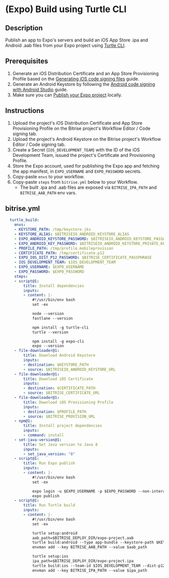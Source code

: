 # (Expo) Build using Turtle CLI

## Description

Publish an app to Expo's servers and build an iOS App Store .ipa and Android .aab files from your Expo project using [Turtle CLI](https://docs.expo.dev/classic/turtle-cli/).

## Prerequisites

1. Generate an iOS Distribution Certificate and an App Store Provisioning Profile based on the [Generating iOS code signing files](https://devcenter.bitrise.io/en/code-signing/ios-code-signing/generating-ios-code-signing-files.html) guide.
2. Generate an Android Keystore by following the [Android code signing with Android Studio](https://devcenter.bitrise.io/en/code-signing/android-code-signing/android-code-signing-with-android-studio.html) guide.
3. Make sure you can [Publish your Expo project](https://docs.expo.dev/classic/turtle-cli/#publish-your-project) locally.

## Instructions

1. Upload the project's iOS Distribution Certificate and App Store Provisioning Profile on the Bitrise project's Workflow Editor / Code signing tab.
2. Upload the project's Android Keystore on the Bitrise project's Workflow Editor / Code signing tab.
3. Create a Secret (`IOS_DEVELOPMENT_TEAM`) with the ID of the iOS Development Team, issued the project's Certificate and Provisioning Profile.
4. Store the Expo account, used for publishing the Expo app and fetching the app manifest, in `EXPO_USERNAME` and `EXPO_PASSWORD` secrets.
5. Copy-paste `envs` to your workflow.
6. Copy-paste `steps` from `bitrise.yml` below to your Workflow.
    - The built .ipa and .aab files are exposed via `BITRISE_IPA_PATH` and `BITRISE_AAB_PATH` env vars.

## bitrise.yml

```yaml
  turtle_build:
    envs:
    - KEYSTORE_PATH: /tmp/keystore.jks
    - KEYSTORE_ALIAS: $BITRISEIO_ANDROID_KEYSTORE_ALIAS
    - EXPO_ANDROID_KEYSTORE_PASSWORD: $BITRISEIO_ANDROID_KEYSTORE_PASSWORD
    - EXPO_ANDROID_KEY_PASSWORD: $BITRISEIO_ANDROID_KEYSTORE_PRIVATE_KEY_PASSWORD
    - PROFILE_PATH: /tmp/profile.mobileprovision
    - CERTIFICATE_PATH: /tmp/certificate.p12
    - EXPO_IOS_DIST_P12_PASSWORD: $BITRISE_CERTIFICATE_PASSPHRASE
    - IOS_DEVELOPMENT_TEAM: $IOS_DEVELOPMENT_TEAM
    - EXPO_USERNAME: $EXPO_USERNAME
    - EXPO_PASSWORD: $EXPO_PASSWORD
    steps:
    - script@1:
        title: Install dependencies
        inputs:
        - content: |-
            #!/usr/bin/env bash
            set -ex

            node --version
            fastlane --version

            npm install -g turtle-cli
            turtle --version

            npm install -g expo-cli
            expo --version
    - file-downloader@1:
        title: Download Android Keystore
        inputs:
        - destination: $KEYSTORE_PATH
        - source: $BITRISEIO_ANDROID_KEYSTORE_URL
    - file-downloader@1:
        title: Download iOS Certificate
        inputs:
        - destination: $CERTIFICATE_PATH
        - source: $BITRISE_CERTIFICATE_URL
    - file-downloader@1:
        title: Download iOS Provisioning Profile
        inputs:
        - destination: $PROFILE_PATH
        - source: $BITRISE_PROVISION_URL
    - npm@1:
        title: Install project dependencies
        inputs:
        - command: install
    - set-java-version@1:
        title: Set Java version to Java 8
        inputs:
        - set_java_version: "8"
    - script@1:
        title: Run Expo publish
        inputs:
        - content: |-
            #!/usr/bin/env bash
            set -ex

            expo login -u $EXPO_USERNAME -p $EXPO_PASSWORD --non-interactive
            expo publish
    - script@1:
        title: Run Turtle build
        inputs:
        - content: |-
            #!/usr/bin/env bash
            set -ex

            turtle setup:android
            aab_path=$BITRISE_DEPLOY_DIR/expo-project.aab
            turtle build:android --type app-bundle --keystore-path $KEYSTORE_PATH --keystore-alias $KEYSTORE_ALIAS -o $aab_path
            envman add --key BITRISE_AAB_PATH --value $aab_path

            turtle setup:ios
            ipa_path=$BITRISE_DEPLOY_DIR/expo-project.ipa
            turtle build:ios --team-id $IOS_DEVELOPMENT_TEAM --dist-p12-path $CERTIFICATE_PATH --provisioning-profile-path $PROFILE_PATH -o $ipa_path
            envman add --key BITRISE_IPA_PATH --value $ipa_path
```

